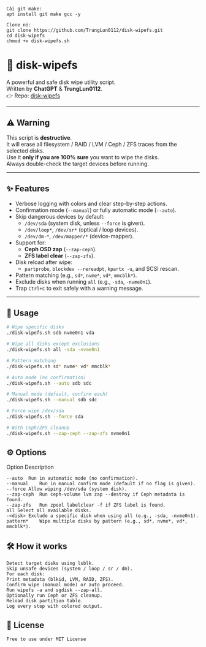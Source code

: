 ```
Cài git make:
apt install git make gcc -y

Clone nó:
git clone https://github.com/TrungLun0112/disk-wipefs.git
cd disk-wipefs
chmod +x disk-wipefs.sh
```

# 🧹 disk-wipefs

A powerful and safe disk wipe utility script.  
Written by **ChatGPT** & **TrungLun0112**.  
👉 Repo: [disk-wipefs](https://github.com/TrungLun0112/disk-wipefs)

---

## ⚠️ Warning

This script is **destructive**.  
It will erase all filesystem / RAID / LVM / Ceph / ZFS traces from the selected disks.  
Use it **only if you are 100% sure** you want to wipe the disks.  
Always double-check the target devices before running.

---

## ✨ Features

- Verbose logging with colors and clear step-by-step actions.
- Confirmation mode (`--manual`) or fully automatic mode (`--auto`).
- Skip dangerous devices by default:
  - `/dev/sda` (system disk, unless `--force` is given).
  - `/dev/loop*`, `/dev/sr*` (optical / loop devices).
  - `/dev/dm-*`, `/dev/mapper/*` (device-mapper).
- Support for:
  - **Ceph OSD zap** (`--zap-ceph`).
  - **ZFS label clear** (`--zap-zfs`).
- Disk reload after wipe:
  - `partprobe`, `blockdev --rereadpt`, `kpartx -u`, and SCSI rescan.
- Pattern matching (e.g., `sd*`, `nvme*`, `vd*`, `mmcblk*`).
- Exclude disks when running `all` (e.g., `-sda`, `-nvme0n1`).
- Trap `Ctrl+C` to exit safely with a warning message.

---

## 🚀 Usage

```bash
# Wipe specific disks
./disk-wipefs.sh sdb nvme0n1 vda

# Wipe all disks except exclusions
./disk-wipefs.sh all -sda -nvme0n1

# Pattern matching
./disk-wipefs.sh sd* nvme* vd* mmcblk*

# Auto mode (no confirmation)
./disk-wipefs.sh --auto sdb sdc

# Manual mode (default, confirm each)
./disk-wipefs.sh --manual sdb sdc

# Force wipe /dev/sda
./disk-wipefs.sh --force sda

# With Ceph/ZFS cleanup
./disk-wipefs.sh --zap-ceph --zap-zfs nvme0n1

```
## ⚙️ Options
Option	Description
```
--auto	Run in automatic mode (no confirmation).
--manual	Run in manual confirm mode (default if no flag is given).
--force	Allow wiping /dev/sda (system disk).
--zap-ceph	Run ceph-volume lvm zap --destroy if Ceph metadata is found.
--zap-zfs	Run zpool labelclear -f if ZFS label is found.
all	Select all available disks.
-<disk>	Exclude a specific disk when using all (e.g., -sda, -nvme0n1).
pattern*	Wipe multiple disks by pattern (e.g., sd*, nvme*, vd*, mmcblk*).
```

## 🛠 How it works
```
Detect target disks using lsblk.
Skip unsafe devices (system / loop / sr / dm).
For each disk:
Print metadata (blkid, LVM, RAID, ZFS).
Confirm wipe (manual mode) or auto proceed.
Run wipefs -a and sgdisk --zap-all.
Optionally run Ceph or ZFS cleanup.
Reload disk partition table.
Log every step with colored output.
```

## 📜 License
```
Free to use under MIT License
```
